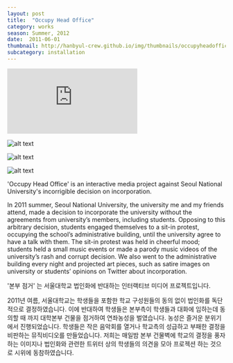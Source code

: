 ```yaml
---
layout: post
title:  "Occupy Head Office"
category: works
season: Summer, 2012
date:  2011-06-01
thumbnail: http://hanbyul-crew.github.io/img/thumbnails/occupyheadoffice.jpg
subcategory: installation
---
```


<div class="flex-video">
<iframe src="http://player.vimeo.com/video/32706947?title=0 byline=0 portrait=0" frameborder="0"> </iframe>
</div>


![alt text](http://hanbyul-here.net/images/occupyheadoffice/00.jpg "occupy head office 0")
                      
![alt text](http://hanbyul-here.net/images/occupyheadoffice/01.jpg "occupy head office 1")

![alt text](http://hanbyul-here.net/images/occupyheadoffice/02.jpg "occupy head office 2")
           

'Occupy Head Office' is an interactive media project against Seoul National University's incorrigible decision on incorporation.

In 2011 summer, Seoul National University, the university me and my friends attend, made a decision to incorporate the university without the agreements from university’s members, including students.  Opposing to this arbitrary decision, students engaged themselves to a sit-in protest, occupying the school’s administrative building, until the university agree to have a talk with them. The sit-in protest was held in cheerful mood; students held a small music events or made a parody music videos of the university’s rash and corrupt decision. We also went to the administrative building every night and projected art pieces, such as satire images on university or students’ opinions on Twitter about incorporation.

'본부 점거' 는 서울대학교 법인화에 반대하는 인터랙티브 미디어 프로젝트입니다. 

2011년 여름, 서울대학교는 학생들을 포함한 학교 구성원들의 동의 없이 법인화를 독단적으로 결정하였습니다. 이에 반대하여 학생들은 본부측이 학생들과 대화에 임하는데 동의할 때 까지 대학본부 건물을 점거하여 연좌농성을 벌였습니다. 농성은 즐거운 분위기에서 진행되었습니다. 학생들은 작은 음악회를 열거나 학교측의 성급하고 부패한 결정을 비판하는 뮤직비디오를 만들었습니다. 저희는 매일밤 본부 건물벽에 학교의 결정을 풍자하는 이미지나 법인화와 관련한 트위터 상의 학생들의 의견을 모아 프로젝션 하는 것으로 시위에 동참하였습니다. 

